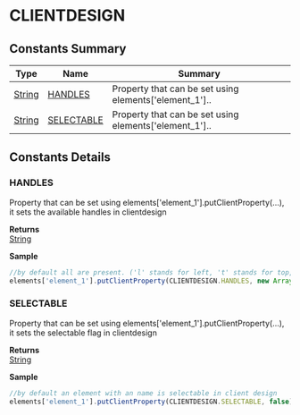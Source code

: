 #  CLIENTDESIGN


## Constants Summary

| Type                                                  | Name                                          | Summary                                                          |
| ----------------------------------------------------- | --------------------------------------------- | ---------------------------------------------------------------- |
| [String](../JSLib/String.md) | [HANDLES](CLIENTDESIGN.md#HANDLES)                   | Property that can be set using elements['element_1']..                                    |
| [String](../JSLib/String.md) | [SELECTABLE](CLIENTDESIGN.md#SELECTABLE)                   | Property that can be set using elements['element_1']..                                    |

## Constants Details

### HANDLES

Property that can be set using elements['element_1'].putClientProperty(...), it sets the available handles in clientdesign

**Returns**\
[String](../JSLib/String.md) 


**Sample**

```javascript
//by default all are present. ('l' stands for left, 't' stands for top, etc.)
elements['element_1'].putClientProperty(CLIENTDESIGN.HANDLES, new Array('r', 'l')); // other options are 't', 'b', 'r', 'l', 'bl', 'br', 'tl', 'tr'
```
### SELECTABLE

Property that can be set using elements['element_1'].putClientProperty(...), it sets the selectable flag in clientdesign

**Returns**\
[String](../JSLib/String.md) 


**Sample**

```javascript
//by default an element with an name is selectable in client design
elements['element_1'].putClientProperty(CLIENTDESIGN.SELECTABLE, false);
```

